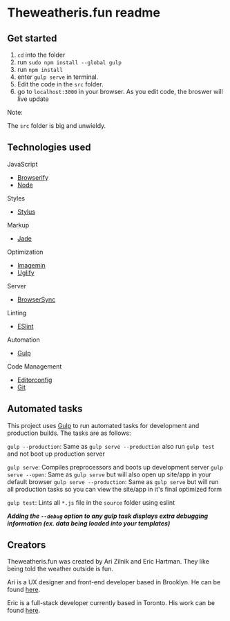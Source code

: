 # Theweatheris.fun readme

## Get started

1. `cd` into the folder
1. run `sudo npm install --global gulp`
1. run `npm install`
1. enter `gulp serve` in terminal.
1. Edit the code in the `src` folder.
1. go to `localhost:3000` in your browser. As you edit code, the broswer will live update

Note:

The `src` folder is big and unwieldy.

## Technologies used

JavaScript
- [Browserify](http://browserify.org/)
- [Node](https://nodejs.org/)

Styles
- [Stylus](https://learnboost.github.io/stylus/)

Markup
- [Jade](http://jade-lang.com/)

Optimization
- [Imagemin](https://github.com/imagemin/imagemin)
- [Uglify](https://github.com/mishoo/UglifyJS)

Server
- [BrowserSync](http://www.browsersync.io/)

Linting
- [ESlint](http://eslint.org/)

Automation
- [Gulp](http://gulpjs.com)

Code Management
- [Editorconfig](http://editorconfig.org/)
- [Git](https://git-scm.com/)


## Automated tasks

This project uses [Gulp](http://gulpjs.com) to run automated tasks for development and production builds.
The tasks are as follows:

`gulp --production`: Same as `gulp serve --production` also run `gulp test` and  not boot up production server

`gulp serve`: Compiles preprocessors and boots up development server
`gulp serve --open`: Same as `gulp serve` but will also open up site/app in your default browser
`gulp serve --production`: Same as `gulp serve` but will run all production tasks so you can view the site/app in it's final optimized form

`gulp test`: Lints all `*.js` file in the `source` folder using eslint

***Adding the `--debug` option to any gulp task displays extra debugging information (ex. data being loaded into your templates)***

## Creators

Theweatheris.fun was created by Ari Zilnik and Eric Hartman. They like being told the weather outside is fun.

Ari is a UX designer and front-end developer based in Brooklyn. He can be found [here](http://ari.zilnik.com).

Eric is a full-stack developer currently based in Toronto. His work can be found [here](https://github.com/erixhartman/).